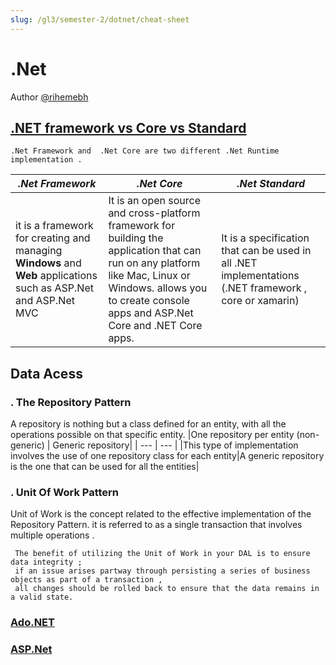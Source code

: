 ```yaml
---
slug: /gl3/semester-2/dotnet/cheat-sheet
---
```


# .Net

Author [@rihemebh](https://github.com/rihemebh)

## [.NET framework vs Core vs Standard](https://www.linkedin.com/posts/rihemebenhassan_net-framework-vs-core-vs-standard-activity-6804365749277274112-b6Ah)

    .Net Framework and  .Net Core are two different .Net Runtime implementation .

|***.Net Framework***|***.Net Core***|***.Net Standard***|
| --- | --- | --- |
|it is a framework for creating and managing **Windows** and **Web** applications such as ASP.Net and ASP.Net MVC| It is an open source and cross-platform framework for building the application that can run on any platform like Mac, Linux or Windows. allows you to create console apps and ASP.Net Core and .NET Core apps.|It is a specification that can be used in all .NET implementations  (.NET framework , core or xamarin)|

## Data Acess

### . The Repository Pattern

   A repository is nothing but a class defined for an entity, with all the operations possible on that specific entity.
   |One repository per entity (non-generic) | Generic repository|
   | --- | --- |
   |This type of implementation involves the use of one repository class for each entity|A generic repository is the one that can be used for all the entities|

### . Unit Of Work Pattern

   Unit of Work is the concept related to the effective implementation of the Repository Pattern.  it is referred to as a single transaction that involves multiple operations .

     The benefit of utilizing the Unit of Work in your DAL is to ensure data integrity ;
     if an issue arises partway through persisting a series of business objects as part of a transaction ,
     all changes should be rolled back to ensure that the data remains in a valid state.

### [Ado.NET](https://github.com/rihemebh/.Net-cheat-sheets/tree/main/Ado.net)

### [ASP.Net](https://github.com/rihemebh/.Net-cheat-sheets/tree/main/ASP.net)
